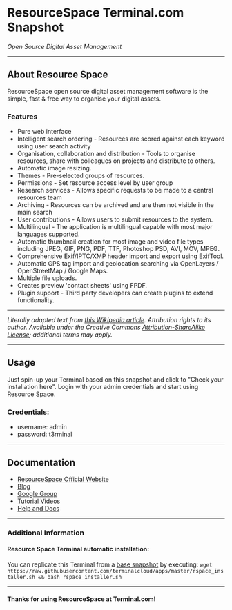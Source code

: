 # **ResourceSpace** Terminal.com Snapshot
*Open Source Digital Asset Management*

---

## About Resource Space
ResourceSpace open source digital asset management software is the simple, fast & free way to organise your digital assets.

### Features
- Pure web interface
- Intelligent search ordering - Resources are scored against each keyword using user search activity
- Organisation, collaboration and distribution - Tools to organise resources, share with colleagues on projects and distribute to others.
- Automatic image resizing.
- Themes - Pre-selected groups of resources.
- Permissions - Set resource access level by user group
- Research services - Allows specific requests to be made to a central resources team
- Archiving - Resources can be archived and are then not visible in the main search
- User contributions - Allows users to submit resources to the system.
- Multilingual - The application is multilingual capable with most major languages supported.
- Automatic thumbnail creation for most image and video file types including JPEG, GIF, PNG, PDF, TTF, Photoshop PSD, AVI, MOV, MPEG.
- Comprehensive Exif/IPTC/XMP header import and export using ExifTool.
- Automatic GPS tag import and geolocation searching via OpenLayers / OpenStreetMap / Google Maps.
- Multiple file uploads.
- Creates preview 'contact sheets' using FPDF.
- Plugin support - Third party developers can create plugins to extend functionality.

---

*Literally adapted text from [this Wikipedia article](http://en.wikipedia.org/wiki/ResourceSpace). Attribution rights to its author. Available under the Creative Commons [Attribution-ShareAlike License](http://en.wikipedia.org/wiki/Wikipedia:Text_of_Creative_Commons_Attribution-ShareAlike_3.0_Unported_License); additional terms may apply.*


---

## Usage

Just spin-up your Terminal based on this snapshot and click to "Check your installation here".
Login with your admin credentials and start using Resource Space.


### Credentials:

- username: admin
- password: t3rminal



---

## Documentation
- [ResourceSpace Official Website](http://www.resourcespace.org/)
- [Blog](http://www.resourcespace.org/blog)
- [Google Group](http://www.resourcespace.org/googlegroup)
- [Tutorial Videos](http://www.resourcespace.org/videos)
- [Help and Docs](http://www.resourcespace.org/help)

---


### Additional Information
#### Resource Space Terminal automatic installation:
You can replicate this Terminal from a [base snapshot](https://www.terminal.com/tiny/FzpHiTXG1K) by executing:
`wget https://raw.githubusercontent.com/terminalcloud/apps/master/rspace_installer.sh && bash rspace_installer.sh`


---

#### Thanks for using ResourceSpace at Terminal.com!
